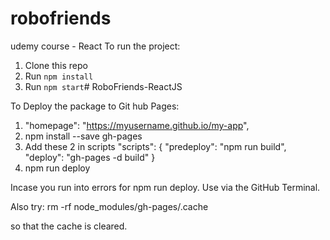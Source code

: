 # robofriends
udemy course - React
To run the project:

1. Clone this repo
2. Run `npm install`
3. Run `npm start`# RoboFriends-ReactJS


To Deploy the package to Git hub Pages:
1. "homepage": "https://myusername.github.io/my-app",
2. npm install --save gh-pages
3. Add these 2 in scripts
 "scripts": {
      "predeploy": "npm run build",
      "deploy": "gh-pages -d build"
 }
4. npm run deploy

Incase you run into errors for npm run deploy. Use via the GitHub Terminal.

Also try:
rm -rf node_modules/gh-pages/.cache

so that the cache is cleared.


